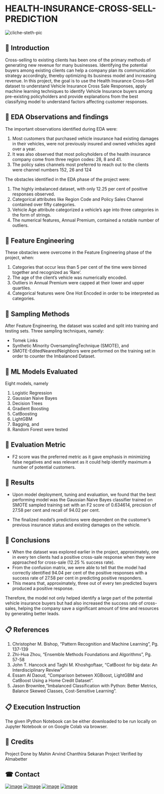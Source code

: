 # HEALTH-INSURANCE-CROSS-SELL-PREDICTION


   ![cliche-steth-pic](https://images.unsplash.com/photo-1532938911079-1b06ac7ceec7?ixlib=rb-4.0.3&ixid=MnwxMjA3fDB8MHxzZWFyY2h8NHx8aGVhbHRoJTIwaW5zdXJhbmNlfGVufDB8fDB8fA%3D%3D&auto=format&fit=crop&w=800&q=60)

## 📖 Introduction

Cross-selling to existing clients has been one of the primary methods of generating new
revenue for many businesses. Identifying the potential buyers among existing clients can
help a company plan its communication strategy accordingly, thereby optimizing its
business model and increasing revenue.
In this project, the goal is to use the Health Insurance Cross-Sell dataset to understand
Vehicle Insurance Cross Sale Responses, apply machine learning techniques to identify
Vehicle Insurance buyers among pre-existing policyholders and provide explanations from
the best classifying model to understand factors affecting customer responses.

## 📖 EDA Observations and findings

The important observations identified during EDA were:
1. Most customers that purchased vehicle insurance had existing damages in their
vehicles, were not previously insured and owned vehicles aged over a year.
2. It was also observed that most policyholders of the health insurance company come
from three region codes: 28, 8 and 41.
3. The policy sales channels most preferred to reach out to the clients were channel
numbers 152, 26 and 124

The obstacles identified in the EDA phase of the project were:
1. The highly imbalanced dataset, with only 12.25 per cent of positive responses
observed.
2. Categorical attributes like Region Code and Policy Sales Channel contained over fifty
categories.
3. Vehicle Age attribute categorized a vehicle’s age into three categories in the form of
strings.
4. The numerical features, Annual Premium, contained a notable number of outliers.

## 📖 Feature Engineering
These obstacles were overcome in the Feature Engineering phase of the project, when:
1. Categories that occur less than 5 per cent of the time were binned together and
recognized as ‘Rare’.
2. The age of the client’s vehicle was numerically encoded.
3. Outliers in Annual Premium were capped at their lower and upper quartiles.
4. Categorical features were One Hot Encoded in order to be interpreted as categories.

## 📖 Sampling Methods
After Feature Engineering, the dataset was scaled and split into training and testing sets.
Three sampling techniques, namely:
* Tomek Links
* Synthetic Minority OversamplingTechnique (SMOTE), and
* SMOTE-EditedNearestNeighbors were performed on the training set in order to counter the Imbalanced Dataset.

## 📖 ML Models Evaluated

Eight models, namely 
1. Logistic Regression
2. Gaussian Naive Bayes
3. Decision Trees
4. Gradient Boosting
5. CatBoosting
6. LightGBM
7. Bagging, and 
8. Random Forest were tested 

## 📖 Evaluation Metric
* F2 score was the preferred metric as it gave emphasis in minimizing false negatives and was relevant as it could help identify maximum
a number of potential customers.


## 📖 Results
*  Upon model deployment, tuning and evaluation, we found that the best performing model
was the Gaussian Naive Bayes classifier trained on SMOTE sampled training set with an
F2 score of 0.634614, precision of 27.58 per cent and recall of 94.02 per cent. 

* The finalized model’s predictions were dependent on the customer’s previous insurance status and
existing damages on the vehicle.

## 📖 Conclusions
* When the dataset was explored earlier in the project, approximately, one in every ten
clients had a positive cross-sale response when they were approached for cross-sale
(12.25 % success rate).
* From the confusion matrix, we were able to tell that the model
had correctly identified 94.04 per cent of the positive responses with a success rate of
27.58 per cent in predicting positive responders. 
* This means that, approximately, three out of every ten predicted buyers produced a positive response.

Therefore, the model not only helped identify a large part of the potential vehicle insurance
buyers but had also increased the success rate of cross-sales, helping the company save
a significant amount of time and resources by generating better leads.

## 📋 References

1. Christopher M. Bishop, “Pattern Recognition and Machine Learning”, Pg.
137-139
2. Zhi-Hua Zhou, “Ensemble Methods Foundations and Algorithms”, Pg. 57-58
3. John T. Hancock and Taghi M. Khoshgoftaar, “CatBoost for big data: An
Interdisciplinary Review”
4. Essam Al Daoud, “Comparison between XGBoost, LightGBM and CatBoost
Using a Home Credit Dataset”.
5. Jason Brownlee,“Imbalanced Classification with Python: Better Metrics,
Balance Skewed Classes, Cost-Sensitive Learning”.

## 📋 Execution Instruction
The given IPython Notebook can be either downloaded to be run locally on Jupyter Notebook or on Google Colab via browser.

## 📜 Credits
Project Done by Mahin Arvind Chanthira Sekaran
Project Verified by Almabetter

## ☎ Contact

[![image](https://user-images.githubusercontent.com/95841292/202914376-d5a83f3d-110a-4476-896e-1da078b185dc.png)](https://www.linkedin.com/in/mahinarvind/) [![image](https://user-images.githubusercontent.com/95841292/202914715-787f6ae3-d9f6-491c-9cae-c717131ddebd.png)](https://github.com/mahin-arvind) [![image](https://user-images.githubusercontent.com/95841292/202914883-bce71634-6c2b-4305-8020-4b240cb76e41.png)](https://medium.com/@mahinarvindds) [![image](https://user-images.githubusercontent.com/95841292/202914940-5d5eba71-e45d-4e95-8dfe-65e45d255aec.png)](https://drive.google.com/file/d/1Hg5poNigBXo8cxisb9KjLc-H7Qy-Epsg/view?usp=share_link)
